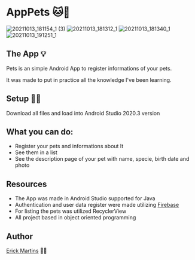 # AppPets 🐱🐶

![20211013_181154_1 (3)](https://user-images.githubusercontent.com/84104484/137233364-f36dae29-41fb-446e-8ed8-4b92bda47e14.gif)
![20211013_181312_1](https://user-images.githubusercontent.com/84104484/137234165-74735bf1-7d8c-4c7f-a50b-5a8d2e78ed1c.gif)
![20211013_181340_1](https://user-images.githubusercontent.com/84104484/137234265-656b364c-64df-4506-952b-b89364a96baa.gif)
![20211013_191251_1](https://user-images.githubusercontent.com/84104484/137234422-4f48e2ac-a34e-4d82-8181-b6091522b909.gif)






## The App 💡

Pets is an simple Android App to register informations of your pets. 

It was made to put in practice all the knowledge I've been learning.

## Setup 👨‍💻

Download all files and load into Android Studio  2020.3 version

## What you can do:
* Register your pets and informations about It
* See them in a list
* See the description page of your pet with name, specie, birth date and photo

## Resources
* The App was made in Android Studio supported for Java
* Authentication and user data register were made utilizing <a href="https://firebase.google.com//">Firebase</a>
* For listing the pets was utilized RecyclerView
* All project based in object oriented programming

## Author
<a href="https://www.linkedin.com/in/erick-martins-09a967208/">Erick Martins</a> 🙋‍♂️

